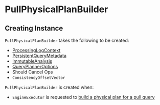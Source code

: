 # PullPhysicalPlanBuilder

## Creating Instance

`PullPhysicalPlanBuilder` takes the following to be created:

* <span id="processingLogContext"> [ProcessingLogContext](rest/ProcessingLogContext.md)
* <span id="persistentQueryMetadata"> [PersistentQueryMetadata](PersistentQueryMetadata.md)
* <span id="analysis"> [ImmutableAnalysis](analyzer/ImmutableAnalysis.md)
* <span id="queryPlannerOptions"> [QueryPlannerOptions](planner/QueryPlannerOptions.md)
* <span id="shouldCancelOperations"> Should Cancel Ops
* <span id="consistencyOffsetVector"> `ConsistencyOffsetVector`

`PullPhysicalPlanBuilder` is created when:

* `EngineExecutor` is requested to [build a physical plan for a pull query](EngineExecutor.md#buildPullPhysicalPlan)
